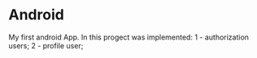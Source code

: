 # Android
My first android App.
In this progect was implemented:
1 - authorization users;
2 - profile user; 
